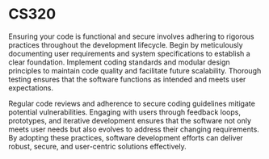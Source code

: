 # CS320

Ensuring your code is functional and secure involves adhering to rigorous practices throughout the development lifecycle. Begin by meticulously documenting user requirements and system specifications to establish a clear foundation. Implement coding standards and modular design principles to maintain code quality and facilitate future scalability. Thorough testing ensures that the software functions as intended and meets user expectations. 

Regular code reviews and adherence to secure coding guidelines mitigate potential vulnerabilities. Engaging with users through feedback loops, prototypes, and iterative development ensures that the software not only meets user needs but also evolves to address their changing requirements. By adopting these practices, software development efforts can deliver robust, secure, and user-centric solutions effectively.
